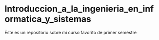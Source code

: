 # Introduccion_a_la_ingenieria_en_informatica_y_sistemas
 Este es un repositorio sobre mi curso favorito de primer semestre
